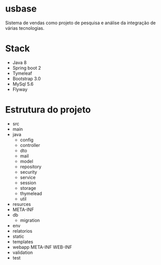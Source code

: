 # usbase
Sistema de vendas como projeto de pesquisa e análise da integração de várias tecnologias.

# Stack
  - Java 8
  - Spring boot 2
  - Tymeleaf 
  - Bootstrap 3.0
  - MySql 5.6
  - Flyway

# Estrutura do projeto
- src
 - main 
  - java
	- config
	- controller
	- dto
	- mail
	- model
	- repository
	- security
	- service
	- session
	- storage
	- thymelead
	- util
  - resurces
  - META-INF
  - db
    - migration
  - env
  - relatorios
  - static
  - templates
  - webapp
	META-INF
	WEB-INF
 - validation
 - test
